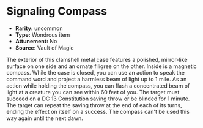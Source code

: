 
# Signaling Compass

* **Rarity:** uncommon
* **Type:** Wondrous item
* **Attunement:** No
* **Source:** Vault of Magic


The exterior of this clamshell metal case features a polished, mirror-like surface on one side and an ornate filigree on the other. Inside is a magnetic compass. While the case is closed, you can use an action to speak the command word and project a harmless beam of light up to 1 mile. As an action while holding the compass, you can flash a concentrated beam of light at a creature you can see within 60 feet of you. The target must succeed on a DC 13 Constitution saving throw or be blinded for 1 minute. The target can repeat the saving throw at the end of each of its turns, ending the effect on itself on a success. The compass can't be used this way again until the next dawn.
